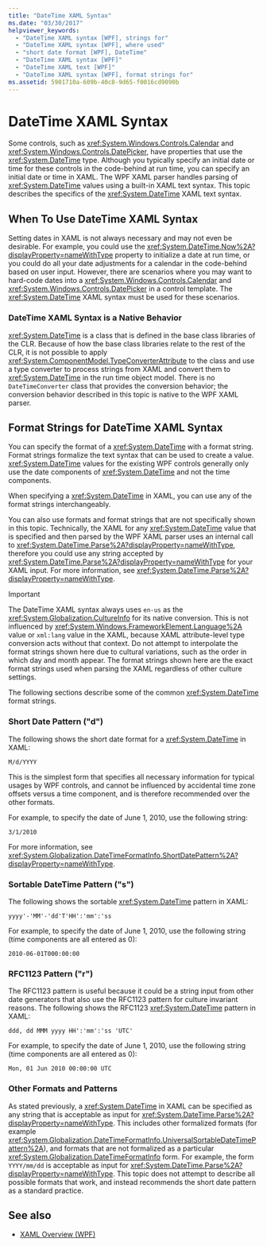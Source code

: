 ```yaml
---
title: "DateTime XAML Syntax"
ms.date: "03/30/2017"
helpviewer_keywords: 
  - "DateTime XAML syntax [WPF], strings for"
  - "DateTime XAML syntax [WPF], where used"
  - "short date format [WPF], DateTime"
  - "DateTime XAML syntax [WPF]"
  - "DateTime XAML text [WPF]"
  - "DateTime XAML syntax [WPF], format strings for"
ms.assetid: 5901710a-609b-40c8-9d65-f0016cd9090b
---
```

# DateTime XAML Syntax
Some controls, such as <xref:System.Windows.Controls.Calendar> and <xref:System.Windows.Controls.DatePicker>, have properties that use the <xref:System.DateTime> type. Although you typically specify an initial date or time for these controls in the code-behind at run time, you can specify an initial date or time in XAML. The WPF XAML parser handles parsing of <xref:System.DateTime> values using a built-in XAML text syntax. This topic describes the specifics of the <xref:System.DateTime> XAML text syntax.  

<a name="where_datetime_xaml_syntax_is_used"></a>
## When To Use DateTime XAML Syntax  
 Setting dates in XAML is not always necessary and may not even be desirable. For example, you could use the <xref:System.DateTime.Now%2A?displayProperty=nameWithType> property to initialize a date at run time, or you could do all your date adjustments for a calendar in the code-behind based on user input. However, there are scenarios where you may want to hard-code dates into a <xref:System.Windows.Controls.Calendar> and <xref:System.Windows.Controls.DatePicker> in a control template. The <xref:System.DateTime> XAML syntax must be used for these scenarios.  
  
### DateTime XAML Syntax is a Native Behavior  
 <xref:System.DateTime> is a class that is defined in the base class libraries of the CLR. Because of how the base class libraries relate to the rest of the CLR, it is not possible to apply <xref:System.ComponentModel.TypeConverterAttribute> to the class and use a type converter to process strings from XAML and convert them to <xref:System.DateTime> in the run time object model. There is no `DateTimeConverter` class that provides the conversion behavior; the conversion behavior described in this topic is native to the WPF XAML parser.  
  
<a name="format_strings_for_datetime_xaml_syntax"></a>
## Format Strings for DateTime XAML Syntax  
 You can specify the format of a <xref:System.DateTime> with a format string. Format strings formalize the text syntax that can be used to create a value. <xref:System.DateTime> values for the existing WPF controls generally only use the date components of <xref:System.DateTime> and not the time components.  
  
 When specifying a <xref:System.DateTime> in XAML, you can use any of the format strings interchangeably.  
  
 You can also use formats and format strings that are not specifically shown in this topic. Technically, the XAML for any <xref:System.DateTime> value that is specified and then parsed by the WPF XAML parser uses an internal  call to <xref:System.DateTime.Parse%2A?displayProperty=nameWithType>, therefore you could use any string accepted by <xref:System.DateTime.Parse%2A?displayProperty=nameWithType> for your XAML input. For more information, see <xref:System.DateTime.Parse%2A?displayProperty=nameWithType>.  
  
> [!IMPORTANT]
> The DateTime XAML syntax always uses `en-us` as the <xref:System.Globalization.CultureInfo> for its native conversion. This is not influenced by <xref:System.Windows.FrameworkElement.Language%2A> value or `xml:lang` value in the XAML, because XAML attribute-level type conversion acts without that context. Do not attempt to interpolate the format strings shown here due to cultural variations, such as the order in which day and month appear. The format strings shown here are the exact format strings used when parsing the XAML regardless of other culture settings.  
  
 The following sections describe some of the common <xref:System.DateTime> format strings.  
  
### Short Date Pattern ("d")  
 The following shows the short date format for a <xref:System.DateTime> in XAML:  
  
 `M/d/YYYY`  
  
 This is the simplest form that specifies all necessary information for typical usages by WPF controls, and cannot be influenced by accidental time zone offsets versus a time component, and is therefore recommended over the other formats.  
  
 For example, to specify the date of June 1, 2010, use the following string:  
  
 `3/1/2010`  
  
 For more information, see <xref:System.Globalization.DateTimeFormatInfo.ShortDatePattern%2A?displayProperty=nameWithType>.  
  
### Sortable DateTime Pattern ("s")  
 The following shows the sortable <xref:System.DateTime> pattern in XAML:  
  
 `yyyy'-'MM'-'dd'T'HH':'mm':'ss`  
  
 For example, to specify the date of June 1, 2010, use the following string (time components are all entered as 0):  
  
 `2010-06-01T000:00:00`  
  
### RFC1123 Pattern ("r")  
 The RFC1123 pattern is useful because it could be a string input from other date generators that also use the RFC1123 pattern for culture invariant reasons. The following shows the RFC1123 <xref:System.DateTime> pattern in XAML:  
  
 `ddd, dd MMM yyyy HH':'mm':'ss 'UTC'`  
  
 For example, to specify the date of June 1, 2010, use the following string (time components are all entered as 0):  
  
 `Mon, 01 Jun 2010 00:00:00 UTC`  
  
### Other Formats and Patterns  
 As stated previously, a <xref:System.DateTime> in XAML can be specified as any string that is acceptable as input for <xref:System.DateTime.Parse%2A?displayProperty=nameWithType>. This includes other formalized formats (for example <xref:System.Globalization.DateTimeFormatInfo.UniversalSortableDateTimePattern%2A>), and formats that are not formalized as a particular <xref:System.Globalization.DateTimeFormatInfo> form. For example, the form `YYYY/mm/dd` is acceptable as input for <xref:System.DateTime.Parse%2A?displayProperty=nameWithType>. This topic does not attempt to describe all possible formats that work, and instead recommends the short date pattern as a standard practice.  
  
## See also

- [XAML Overview (WPF)](/dotnet/desktop-wpf/fundamentals/xaml)
